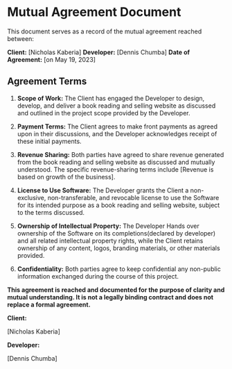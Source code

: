 # Mutual Agreement Document

This document serves as a record of the mutual agreement reached between:

**Client:** [Nicholas Kaberia]
**Developer:** [Dennis Chumba]
**Date of Agreement:** [on May 19, 2023]

## Agreement Terms

1. **Scope of Work:** The Client has engaged the Developer to design, develop, and deliver a book reading and selling website as discussed and outlined in the project scope provided by the Developer.

2. **Payment Terms:** The Client agrees to make front payments as agreed upon in their discussions, and the Developer acknowledges receipt of these initial payments.

3. **Revenue Sharing:** Both parties have agreed to share revenue generated from the book reading and selling website as discussed and mutually understood. The specific revenue-sharing terms include [Revenue is based on growth of the business].

4. **License to Use Software:** The Developer grants the Client a non-exclusive, non-transferable, and revocable license to use the Software for its intended purpose as a book reading and selling website, subject to the terms discussed.

5. **Ownership of Intellectual Property:** The Developer Hands over  ownership of the Software on its completions(declared by developer) and all related intellectual property rights, while the Client retains ownership of any content, logos, branding materials, or other materials provided.

6. **Confidentiality:** Both parties agree to keep confidential any non-public information exchanged during the course of this project.

**This agreement is reached and documented for the purpose of clarity and mutual understanding. It is not a legally binding contract and does not replace a formal agreement.**

**Client:**

[Nicholas Kaberia]

**Developer:**

[Dennis Chumba]
